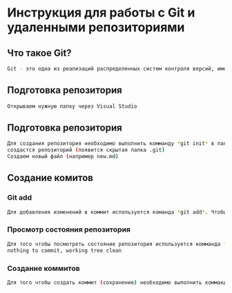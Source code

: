 # Инструкция для работы с Git и удаленными репозиториями

## Что такое Git?
```sh
Git - это одна из реализаций распределенных систем контроля версий, имеющая как и локальные, так и удаленные репозитории. Является самой популярной реализацией систем контроля версий в мире.
```
## Подготовка репозитория
```sh
Открываем нужную папку через Visual Studio
```
## Подготовка репозитория
```sh
Для создания репозитория необходимо выполнить комманду *git init* в папке с репозиторием и у Вас 
создастся репозиторий (появится скрытая папка .git)
Создаем новый файл (например new.md)
```
## Создание комитов

### Git add
```sh
Для добавления изменений в коммит используется команда *git add*. Чтобы использовать комманду *git add* напишите *git add <имя файла>* Затем вводим первые буквы названия файла и нажимаем Tab (программа сама подставит название файла)
```

### Просмотр состояния репозитория
```sh
Для того чтобы посмотреть состояние репозитория используется комманда *git status*. Для этого необходимо в папке с репозиторием написать *git status* и вы увидите были ли изменения в файлах, или их не было. Должно быть: On branch master
nothing to commit, working tree clean
```
### Создание коммитов
```sh
Для того чтобы создать коммит (сохранение) необходимо выполнить комманду *git commit*. Выполняется он так *git commit -m* <название сохранения>
```